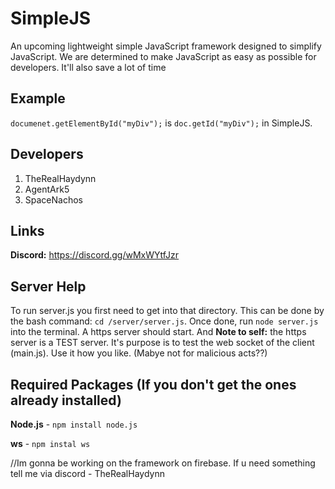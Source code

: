 # SimpleJS
An upcoming lightweight simple JavaScript framework designed to simplify JavaScript.
We are determined to make JavaScript as easy as possible for developers. It'll also save a lot of time

## Example
`documenet.getElementById("myDiv");` is `doc.getId("myDiv");` in SimpleJS. 


## Developers
1. TheRealHaydynn
2. AgentArk5
3. SpaceNachos

## Links
**Discord:** https://discord.gg/wMxWYtfJzr

## Server Help
To run server.js you first need to get into that directory. This can be done by the bash command: `cd /server/server.js`. Once done, run `node server.js` into the terminal. A https server should start. And **Note to self:** the https server is a TEST server. It's purpose is to test the web socket of the client (main.js). Use it how you like. (Mabye not for malicious acts??)

## Required Packages (If you don't get the ones already installed)
**Node.js** - `npm install node.js`

**ws** - `npm instal ws`

//Im gonna be working on the framework on firebase. If u need something tell me via discord - TheRealHaydynn